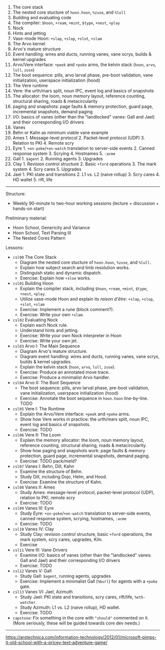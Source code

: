 1. The core stack
  1. The nested core stucture of `hoon.hoon`, `%zuse`, and `%lull`
2. Building and evaluating code
  1. The compiler:  `$hoon`, `+ream`, `+mint`, `$type`, `+nest`, `+play`
  2. Nock
  3. Hints and jetting
  4. Vase-mode Hoon:  `+slap`, `+slop`, `+slot`, `+slam`
3. The Arvo kernel
  1. Arvo's mature structure
  2. Event handling:  wires and ducts, running vanes, vane scrys, builds & kernel upgrades
  3. Arvo/Vere interface:  `+peek` and `+poke` arms, the kelvin stack (`hoon`, `arvo`, `lull`, `zuse`)
  4. The boot sequence:  pills, arvo larval phase, pre-boot validation, vane initialization, userspace initialization (hood)
4. The Vere runtime
  1. Vere:  the urth/mars split, noun IPC, event log and basics of snapshots
  2. The allocator: the loom, noun memory layout, reference counting, structural sharing, roads & metacircularity
  3. paging and snapshots: page faults & memory protection, guard page, incremental snapshots, demand paging
  4. I/O: basics of vanes (other than the "landlocked" vanes: Gall and Jael) and their corresponding I/O drivers
5. Vanes
  1. Behn or Kahn as minimum viable vane example
  2. Ames
    1. Message-level protocol
    2. Packet-level protocol (UDP)
    3. Relation to PKI
    4. Remote scry
  3. Eyre
    1. `+on-poke`/`+on-watch` translation to server-side events
    2. Canned response system
    3. Scrying
    4. Hostnames
    5. `:acme`
  4. Gall
    1. `$agent`
    2. Running agents
    3. Upgrades
  5. Clay
    1. Revision control structure
    2. Basic `+ford` operations
    3. The mark system
    4. Scry cares
    5. Upgrades
  6. Jael
    1. PKI state and transitions
    2. L1 vs. L2 (naive rollup)
    3. Scry cares
    4. HD wallet
    5. rift, life

---

Structure:
- Weekly 90-minute to two-hour working sessions (lecture + discussion + hands-on start)

Preliminary material:
- Hoon School, Genericity and Variance
- Hoon School, Text Parsing III
- The Nested Cores Pattern

Lessons:
- `csl00` The Core Stack
  - Diagram the nested core stucture of `hoon.hoon`, `%zuse`, and `%lull`.
  - Explain how subject search and limb resolution works.
  - Distinguish static and dynamic dispatch.
  - Exercise:  Explain how `+sloe` works.
- `csl01` Building Hoon
  - Explain the compiler stack, including `$hoon`, `+ream`, `+mint`, `$type`, `+nest`, `+play`.
  - Utilize vase-mode Hoon and explain its _raison d'être_:  `+slap`, `+slop`, `+slot`, `+slam`
  - Exercise:  Implement a rune (block comment?).
  - Exercise:  Write your own `+slam`.
- `csl02` Evaluating Nock
  - Explain each Nock rule.
  - Understand hints and jetting.
  - Exercise:  Write your own Nock interpreter in Hoon
  - Exercise:  Write your own jet.
- `csl03` Arvo I:  The Main Sequence
  - Diagram Arvo's mature structure.
  - Diagram event handling:  wires and ducts, running vanes, vane scrys, builds & kernel upgrades.
  - Explain the kelvin stack (`hoon`, `arvo`, `lull`, `zuse`).
  - Exercise:  Produce an annotated move trace.
  - Exercise:  Produce a minimalist Arvo handler.
- `csl04` Arvo II:  The Boot Sequence
  - The boot sequence:  pills, arvo larval phase, pre-boot validation, vane initialization, userspace initialization (hood)
  - Exercise:  Annotate the boot sequence in `hoon.hoon` line-by-line.  TODO
- `csl05` Vere I:  The Runtime
  - Explain the Arvo/Vere interface:  `+peek` and `+poke` arms.
  - Show how Vere works in practice:  the urth/mars split, noun IPC, event log and basics of snapshots.
  - Exercise:  TODO
- `csl06` Vere II:  The Loom
  - Explain the memory allocator:  the loom, noun memory layout, reference counting, structural sharing, roads & metacircularity.
  - Show how paging and snapshots work: page faults & memory protection, guard page, incremental snapshots, demand paging.
  - Exercise:  TODO pack/meld?
- `csl07` Vanes I:  Behn, Dill, Kahn
  - Examine the structure of Behn.
  - Study Dill, including Dojo, Helm, and Hood.
  - Exercise:  Examine the structure of Kahn.
- `csl08` Vanes II:  Ames
  - Study Ames:  message-level protocol, packet-level protocol (UDP), relation to PKI, remote scry
  - Exercise:  TODO
- `csl09` Vanes III:  Eyre
  - Study Eyre:  `+on-poke`/`+on-watch` translation to server-side events, canned response system, scrying, hostnames, `:acme`
  - Exercise:  TODO
- `csl10` Vanes IV:  Clay
  - Study Clay:  revision control structure, basic `+ford` operations, the mark system, scry cares, upgrades, Kiln.
  - Exercise
- `csl11` Vere III:  Vane Drivers
  - Examine I/O:  basics of vanes (other than the "landlocked" vanes: Gall and Jael) and their corresponding I/O drivers
  - Exercise:  TODO
- `csl12` Vanes V:  Gall
  - Study Gall:  `$agent`, running agents, upgrades
  - Exercise:  Implement a minimalist Gall (`%burl`) for agents with a `+poke` gate.
- `csl13` Vanes VI:  Jael, Azimuth
  - Study Jael:  PKI state and transitions, scry cares, rift/life, `%eth-watcher`.
  - Study Azimuth:  L1 vs. L2 (naive rollup), HD wallet.
  - Exercise:  TODO
- `capstone`:  Fix something in the core with `"should"` commented on it.  (More seriously, these will be guided towards core dev needs.)

---



https://arstechnica.com/information-technology/2012/01/microsoft-pimps-it-old-school-with-a-pricey-text-adventure-game/
